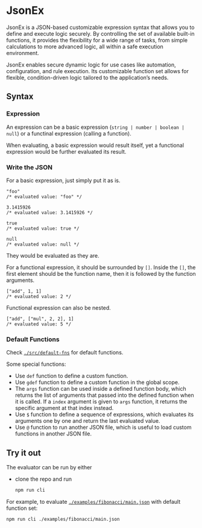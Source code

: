 # JsonEx

JsonEx is a JSON-based customizable expression syntax that allows you to define
and execute logic securely. By controlling the set of available built-in
functions, it provides the flexibility for a wide range of tasks, from simple
calculations to more advanced logic, all within a safe execution environment.

JsonEx enables secure dynamic logic for use cases like automation,
configuration, and rule execution. Its customizable function set allows for
flexible, condition-driven logic tailored to the application’s needs.

## Syntax

### Expression

An expression can be a basic expression (`string | number | boolean | null`) or
a functinal expression (calling a function).

When evaluating, a basic expression would result itself, yet a functional
expression would be further evaluated its result.

### Write the JSON

For a basic expression, just simply put it as is.

```jsonc
"foo"
/* evaluated value: "foo" */
```

```jsonc
3.1415926
/* evaluated value: 3.1415926 */
```

```jsonc
true
/* evaluated value: true */
```

```jsonc
null
/* evaluated value: null */
```

They would be evaluated as they are.

For a functional expression, it should be surrounded by `[]`. Inside the `[]`,
the first element should be the function name, then it is followed by the
function arguments.

```jsonc
["add", 1, 1]
/* evaluated value: 2 */
```

Functional expression can also be nested.

```jsonc
["add", ["mul", 2, 2], 1]
/* evaluated value: 5 */
```

### Default Functions

Check [`./src/default-fns`](./src/default-fns) for default functions.

Some special functions:

- Use `def` function to define a custom function.
- Use `gdef` function to define a custom function in the global scope.
- The `args` function can be used inside a defined function body, which returns
  the list of arguments that passed into the defined function when it is called.
  If a `index` argument is given to `args` function, it returns the specific
  argument at that index instead.
- Use `$` function to define a sequence of expressions, which evaluates its
  arguments one by one and return the last evaluated value.
- Use `@` function to run another JSON file, which is useful to load custom
  functions in another JSON file.

## Try it out

The evaluator can be run by either

- clone the repo and run

  ```sh
  npm run cli
  ```

For example, to evaluate
[`./examples/fibonacci/main.json`](./examples/fibonacci/main.json) with default
function set:

```sh
npm run cli ./examples/fibonacci/main.json
```
